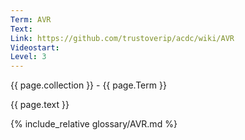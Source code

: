 ```yaml
---
Term: AVR
Text: 
Link: https://github.com/trustoverip/acdc/wiki/AVR
Videostart: 
Level: 3
---
```


{{ page.collection }} - {{ page.Term }}

   {{ page.text }}

{% include_relative glossary/AVR.md %}

